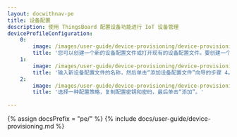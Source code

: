 ```yaml
---
layout: docwithnav-pe
title: 设备配置
description: 使用 ThingsBoard 配置设备功能进行 IoT 设备管理
deviceProfileConfiguration:
    0:
        image: /images/user-guide/device-provisioning/device-provisioning-step-1.png 
        title: '您可以创建一个新的设备配置文件或打开现有的设备配置文件。要创建一个新的设备配置文件，您应该打开“设备配置文件”页面，然后单击表头中的“+”图标。'
    1:
        image: /images/user-guide/device-provisioning/device-provisioning-step-2.png 
        title: '输入新设备配置文件的名称，然后单击“添加设备配置文件”向导的步骤 4。在此示例中，我们将使用名称“设备配置测试”。但是，通常这应该是您的设备型号或类似名称。' 
    2:
        image: /images/user-guide/device-provisioning/device-provisioning-step-3.png 
        title: '选择一种配置策略，复制配置密钥和密码，最后单击“添加”。' 
         
---
```


{% assign docsPrefix = "pe/" %}
{% include docs/user-guide/device-provisioning.md %}